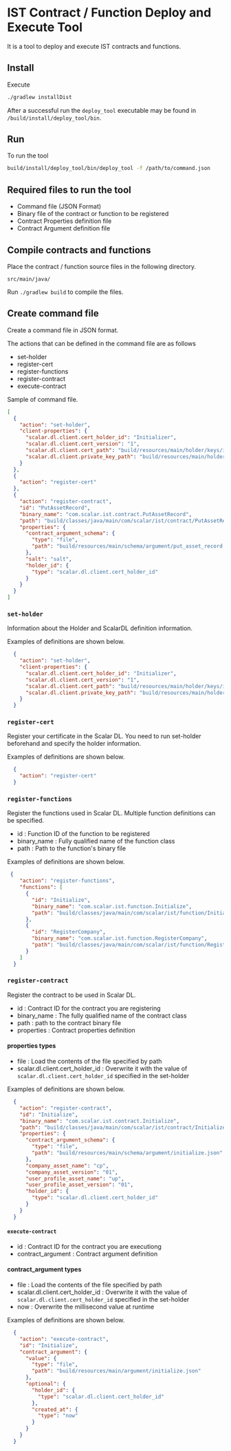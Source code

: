 # IST Contract / Function Deploy and Execute Tool

It is a tool to deploy and execute IST contracts and functions.

## Install

Execute

```bash
./gradlew installDist
```

After a successful run the `deploy_tool` executable may be found in `/build/install/deploy_tool/bin`.

## Run

To run the tool

```bash
build/install/deploy_tool/bin/deploy_tool -f /path/to/command.json 
```

## Required files to run the tool
    
- Command file (JSON Format)
- Binary file of the contract or function to be registered
- Contract Properties definition file
- Contract Argument definition file


## Compile contracts and functions

Place the contract / function source files in the following directory.

 ```
 src/main/java/
 ```

Run `./gradlew build` to compile the files.

## Create command file

Create a command file in JSON format.

The actions that can be defined in the command file are as follows

- set-holder
- register-cert
- register-functions
- register-contract
- execute-contract

Sample of command file.
```json
[
  {
    "action": "set-holder",
    "client-properties": {
      "scalar.dl.client.cert_holder_id": "Initializer",
      "scalar.dl.client.cert_version": "1",
      "scalar.dl.client.cert_path": "build/resources/main/holder/keys/initializer.pem",
      "scalar.dl.client.private_key_path": "build/resources/main/holder/keys/initializer-key.pem"
    }
  },
  {
    "action": "register-cert"
  },
  {
    "action": "register-contract",
    "id": "PutAssetRecord",
    "binary_name": "com.scalar.ist.contract.PutAssetRecord",
    "path": "build/classes/java/main/com/scalar/ist/contract/PutAssetRecord.class",
    "properties": {
      "contract_argument_schema": {
        "type": "file",
        "path": "build/resources/main/schema/argument/put_asset_record.json"
      },
      "salt": "salt",
      "holder_id": {
        "type": "scalar.dl.client.cert_holder_id"
      }
    }
  }
]
```

### `set-holder`

Information about the Holder and ScalarDL definition information.

Examples of definitions are shown below.

```json
  {
    "action": "set-holder",
    "client-properties": {
      "scalar.dl.client.cert_holder_id": "Initializer",
      "scalar.dl.client.cert_version": "1",
      "scalar.dl.client.cert_path": "build/resources/main/holder/keys/initializer.pem",
      "scalar.dl.client.private_key_path": "build/resources/main/holder/keys/initializer-key.pem"
    }
  }
```

### `register-cert`

Register your certificate in the Scalar DL.
You need to run set-holder beforehand and specify the holder information.

Examples of definitions are shown below.

```json
  {
    "action": "register-cert"
  }
```

### `register-functions`
Register the functions used in Scalar DL.
Multiple function definitions can be specified.

- id : Function ID of the function to be registered
- binary_name : Fully qualified name of the function class
- path : Path to the function's binary file

Examples of definitions are shown below.

```json
 {
    "action": "register-functions",
    "functions": [
      {
        "id": "Initialize",
        "binary_name": "com.scalar.ist.function.Initialize",
        "path": "build/classes/java/main/com/scalar/ist/function/Initialize.class"
      },
      {
        "id": "RegisterCompany",
        "binary_name": "com.scalar.ist.function.RegisterCompany",
        "path": "build/classes/java/main/com/scalar/ist/function/RegisterCompany.class"
      }
    ]
  }
```

### `register-contract`

Register the contract to be used in Scalar DL.

- id : Contract ID for the contract you are registering
- binary_name : The fully qualified name of the contract class
- path : path to the contract binary file
- properties : Contract properties definition

#### properties types

- file : Load the contents of the file specified by path
- scalar.dl.client.cert_holder_id : Overwrite it with the value of `scalar.dl.client.cert_holder_id` specified in the set-holder

Examples of definitions are shown below.

```json
  {
    "action": "register-contract",
    "id": "Initialize",
    "binary_name": "com.scalar.ist.contract.Initialize",
    "path": "build/classes/java/main/com/scalar/ist/contract/Initialize.class",
    "properties": {
      "contract_argument_schema": {
        "type": "file",
        "path": "build/resources/main/schema/argument/initialize.json"
      },
      "company_asset_name": "cp",
      "company_asset_version": "01",
      "user_profile_asset_name": "up",
      "user_profile_asset_version": "01",
      "holder_id": {
        "type": "scalar.dl.client.cert_holder_id"
      }
    }
  }
```


#### `execute-contract`

- id : Contract ID for the contract you are executiong
- contract_argument : Contract argument definition

#### contract_argument types
     
- file : Load the contents of the file specified by path
- scalar.dl.client.cert_holder_id : Overwrite it with the value of `scalar.dl.client.cert_holder_id` specified in the set-holder
- now : Overwrite the millisecond value at runtime

Examples of definitions are shown below.

```json
  {
    "action": "execute-contract",
    "id": "Initialize",
    "contract_argument": {
      "value": {
        "type": "file",
        "path": "build/resources/main/argument/initialize.json"
      },
      "optional": {
        "holder_id": {
          "type": "scalar.dl.client.cert_holder_id"
        },
        "created_at": {
          "type": "now"
        }
      }
    }
  }
```
